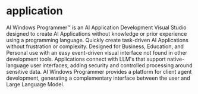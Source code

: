 # application
AI Windows Programmer™ is an AI Application Development Visual Studio designed to create AI Applications without knowledge or prior experience using a programming language. Quickly create task-driven AI Applications without frustration or complexity. Designed for Business, Education, and Personal use with an easy event-driven visual interface not found in other development tools. Applications connect with LLM's that support native-language user interfaces, adding security and controlled processing around sensitive data. AI Windows Programmer provides a platform for client agent development, generating a complementary interface between the user and Large Language Model.
